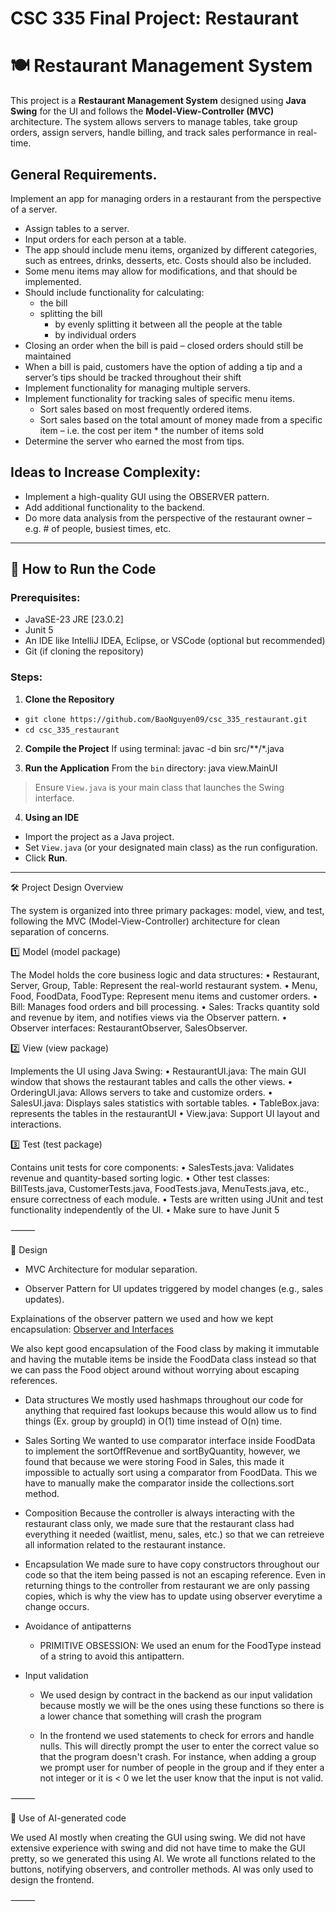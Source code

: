 # CSC 335 Final Project: Restaurant
# 🍽️ Restaurant Management System

This project is a **Restaurant Management System** designed using **Java Swing** for the UI and follows the **Model-View-Controller (MVC)** architecture. The system allows servers to manage tables, take group orders, assign servers, handle billing, and track sales performance in real-time.

## General Requirements.  
Implement an app for managing orders in a restaurant from the perspective of a server.  
- Assign tables to a server.
- Input orders for each person at a table.
- The app should include menu items, organized by different categories, such as entrees, 
drinks, desserts, etc. Costs should also be included.
- Some menu items may allow for modifications, and that should be implemented.
- Should include functionality for calculating: 
  - the bill 
  - splitting the bill 
    - by evenly splitting it between all the people at the table 
    - by individual orders 
- Closing an order when the bill is paid – closed orders should still be maintained 
- When a bill is paid, customers have the option of adding a tip and a server’s tips should 
be tracked throughout their shift 
- Implement functionality for managing multiple servers. 
- Implement functionality for tracking sales of specific menu items. 
    - Sort sales based on most frequently ordered items. 
    - Sort sales based on the total amount of money made from a specific item – i.e. 
the cost per item * the number of items sold 
- Determine the server who earned the most from tips.  
## Ideas to Increase Complexity: 
- Implement a high-quality GUI using the OBSERVER pattern.  
- Add additional functionality to the backend.  
- Do more data analysis from the perspective of the restaurant owner – e.g. # of people, 
busiest times, etc.

---

## 🚀 How to Run the Code

### Prerequisites:
- JavaSE-23 JRE [23.0.2]
- Junit 5
- An IDE like IntelliJ IDEA, Eclipse, or VSCode (optional but recommended)
- Git (if cloning the repository)

### Steps:

1. **Clone the Repository**
- `git clone https://github.com/BaoNguyen09/csc_335_restaurant.git`
- `cd csc_335_restaurant`

2. **Compile the Project**
If using terminal:
javac -d bin src/**/*.java

3. **Run the Application**
From the `bin` directory:
java view.MainUI

> Ensure `View.java` is your main class that launches the Swing interface.

4. **Using an IDE**
- Import the project as a Java project.
- Set `View.java` (or your designated main class) as the run configuration.
- Click **Run**.

---

🛠️ Project Design Overview

The system is organized into three primary packages: model, view, and test, following the MVC (Model-View-Controller) architecture for clean separation of concerns.

1️⃣ Model (model package)

The Model holds the core business logic and data structures:
	•	Restaurant, Server, Group, Table: Represent the real-world restaurant system.
	•	Menu, Food, FoodData, FoodType: Represent menu items and customer orders.
	•	Bill: Manages food orders and bill processing.
	•	Sales: Tracks quantity sold and revenue by item, and notifies views via the Observer pattern.
	•	Observer interfaces: RestaurantObserver, SalesObserver.

2️⃣ View (view package)

Implements the UI using Java Swing:
	•	RestaurantUI.java: The main GUI window that shows the restaurant tables and calls the other views.
	•	OrderingUI.java: Allows servers to take and customize orders.
	•	SalesUI.java: Displays sales statistics with sortable tables.
	•	TableBox.java: represents the tables in the restaurantUI
 	• View.java: Support UI layout and interactions.

3️⃣ Test (test package)

Contains unit tests for core components:
	•	SalesTests.java: Validates revenue and quantity-based sorting logic.
	•	Other test classes: BillTests.java, CustomerTests.java, FoodTests.java, MenuTests.java, etc., ensure correctness of each module.
	•	Tests are written using JUnit and test functionality independently of the UI.
 	•	Make sure to have Junit 5

⸻

🔄 Design
- MVC Architecture for modular separation.
 
- Observer Pattern for UI updates triggered by model changes (e.g., sales updates).

 Explainations of the observer pattern we used and how we kept encapsulation:
[  Observer and Interfaces
](https://docs.google.com/document/d/1B3I-wGEAK5AjcK2Ocl2y4GBIX2_unNQAnRmIXSU97OI/edit?usp=sharing) 

We also kept good encapsulation of the Food class by making it immutable and having the mutable items be
inside the FoodData class instead so that we can pass the Food object around without worrying about escaping
references.

- Data structures
  We mostly used hashmaps throughout our code for anything that required fast lookups because
  this would allow us to find things (Ex. group by groupId) in O(1) time instead of O(n) time.

- Sales Sorting
  We wanted to use comparator interface inside FoodData to implement the sortOffRevenue and
  sortByQuantity, however, we found that because we were storing Food in Sales, this made it
  impossible to actually sort using a comparator from FoodData. This we have to manually make
  the comparator inside the collections.sort method.

- Composition
  Because the controller is always interacting with the restaurant class only, we
  made sure that the restaurant class had everything it needed (waitlist, menu, sales, etc.)
  so that we can retreieve all information related to the restaurant instance.
  
- Encapsulation
  We made sure to have copy constructors throughout our code so that the item
  being passed is not an escaping reference. Even in returning things to the controller
  from restaurant we are only passing copies, which is why the view has to update using
  observer everytime a change occurs.
  
- Avoidance of antipatterns
  - PRIMITIVE OBSESSION: We used an enum for the FoodType instead of a string to avoid this
  antipattern.

- Input validation
  - We used design by contract in the backend as our input validation because mostly we will be the ones
   using these functions so there is a lower chance that something will crash the program

  - In the frontend we used statements to check for errors and handle nulls. This will directly prompt
    the user to enter the correct value so that the program doesn't crash. For instance, when adding a group
    we prompt user for number of people in the group and if they enter a not integer or it is < 0 we let the
    user know that the input is not valid.

⸻

🔄 Use of AI-generated code

We used AI mostly when creating the GUI using swing. We did not have extensive experience with swing
and did not have time to make the GUI pretty, so we generated this using AI. We wrote all functions
related to the buttons, notifying observers, and controller methods. AI was only used to design the frontend.


⸻
